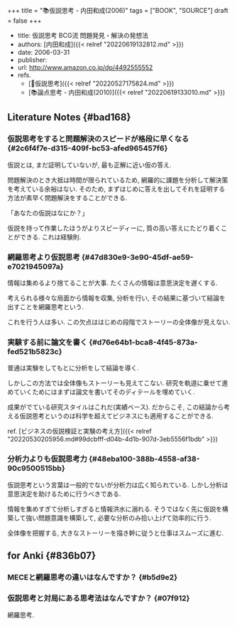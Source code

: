 +++
title = "📚仮説思考 - 内田和成(2006)"
tags = ["BOOK", "SOURCE"]
draft = false
+++

-   title: 仮説思考 BCG流 問題発見・解決の発想法
-   authors: [内田和成]({{< relref "20220619132812.md" >}})
-   date: 2006-03-31
-   publisher:
-   url: <http://www.amazon.co.jp/dp/4492555552>
-   refs.
    -   [📝仮説思考]({{< relref "20220527175824.md" >}})
    -   [📚論点思考 - 内田和成(2010)]({{< relref "20220619133010.md" >}})


## Literature Notes {#bad168}


### 仮説思考をすると問題解決のスピードが格段に早くなる {#2c6f4f7e-d315-409f-bc53-afed965457f6}

仮説とは, まだ証明していないが, 最も正解に近い仮の答え.

問題解決のとき大抵は時間が限られているため, 網羅的に課題を分析して解決策を考えている余裕はない. そのため, まずはじめに答えを出してそれを証明する方法が素早く問題解決をすることができる.

「あなたの仮説はなにか？」

仮説を持って作業したほうがよりスピーディーに, 質の高い答えにたどり着くことができる. これは経験則.


### 網羅思考より仮説思考 {#47d830e9-3e90-45df-ae59-e7021945097a}

情報は集めるより捨てることが大事. たくさんの情報は意思決定を遅くする.

考えられる様々な局面から情報を収集, 分析を行い, その結果に基づいて結論を出すことを網羅思考という.

これを行う人は多い. この欠点ははじめの段階でストーリーの全体像が見えない.


### 実験する前に論文を書く {#d76e64b1-bca8-4f45-873a-fed521b5823c}

普通は実験をしてもとに分析をして結論を導く.

しかしこの方法では全体像もストーリーも見えてこない. 研究を軌道に乗せて進めていくためにはまずは論文を書いてそのディテールを埋めていく.

成果がでている研究スタイルはこれだ(実績ベース). だからこそ, この結論から考える仮説思考というのは科学を超えてビジネスにも適用することができる.

ref. [ビジネスの仮説検証と実験の考え方]({{< relref "20220530205956.md#99dcbfff-d04b-4d1b-907d-3eb5556f1bdb" >}})


### 分析力よりも仮説思考力 {#48eba100-388b-4558-af38-90c9500515bb}

仮説思考という言葉は一般的でないが分析力は広く知られている. しかし分析は意思決定を助けるために行うべきである.

情報を集めすぎて分析しすぎると情報洪水に溺れる. そうではなく先に仮説を構築して強い問題意識を構築して, 必要な分析のみ拾い上げて効率的に行う.

全体像を把握する, 大きなストーリーを描き幹に従うと仕事はスムーズに進む.


## for Anki {#836b07}


### MECEと網羅思考の違いはなんですか？ {#b5d9e2}


### 仮説思考と対局にある思考法はなんですか？ {#07f912}

網羅思考.
